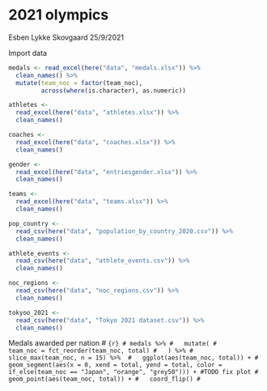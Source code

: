 2021 olympics
================
Esben Lykke Skovgaard
25/9/2021

Import data

``` r
medals <- read_excel(here("data", "medals.xlsx")) %>% 
  clean_names() %>% 
  mutate(team_noc = factor(team_noc),
         across(where(is.character), as.numeric))

athletes <- 
  read_excel(here("data", "athletes.xlsx")) %>% 
  clean_names()

coaches <- 
  read_excel(here("data", "coaches.xlsx")) %>% 
  clean_names()

gender <- 
  read_excel(here("data", "entriesgender.xlsx")) %>% 
  clean_names()

teams <- 
  read_excel(here("data", "teams.xlsx")) %>% 
  clean_names()

pop_country <- 
  read_csv(here("data", "population_by_country_2020.csv")) %>% 
  clean_names()

athlete_events <- 
  read_csv(here("data", "athlete_events.csv")) %>% 
  clean_names()

noc_regions <- 
  read_csv(here("data", "noc_regions.csv")) %>% 
  clean_names()

tokyoo_2021 <- 
  read_csv(here("data", "Tokyo 2021 dataset.csv")) %>% 
  clean_names()
```

Medals awarded per nation #
`{r} # medals %>% #   mutate( #     team_noc = fct_reorder(team_noc, total) #   ) %>% #   slice_max(team_noc, n = 15) %>%  #   ggplot(aes(team_noc, total)) + #   geom_segment(aes(x = 0, xend = total, yend = total, color = if_else(team_noc == "Japan", "orange", "grey50"))) + #TODO fix plot #   geom_point(aes(team_noc, total)) + #   coord_flip() #`
